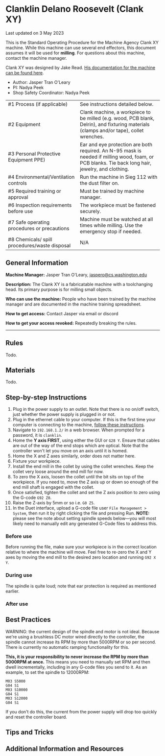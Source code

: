 # Clanklin Delano Roosevelt (Clank XY)

Last updated on 3 May 2023

This is the Standard Operating Procedure for the Machine Agency Clank XY machine. While this machine can use several end effectors, this document assumes it will be used for **milling**. For questions about this machine, contact the machine
manager.

Clank XY was designed by Jake Read. [His documentation for the machine can be found here](https://clank.tools/).

- Author: Jasper Tran O'Leary
- PI: Nadya Peek
- Shop Safety Coordinator: Nadya Peek

|                                               |                                                                                   |
| --------------------------------------------- | --------------------------------------------------------------------------------- |
| #1 Process (if applicable)                    | See instructions detailed below.                                                  |
| #2 Equipment                                  | Clank machine, a workpiece to be milled (e.g. wood, PCB blank, Delrin), and fixturing materials (clamps and/or tape), collet wrenches. |
| #3 Personal Protective Equipment PPE)         | Ear and eye protection are both required. An N-95 mask is needed if milling wood, foam, or PCB blanks. Tie back long hair, jewelry, and clothing.   |
| #4 Environmental/Ventilation controls         | Run the machine in Sieg 112 with the dust filter on.                              |
| #5 Required training or approval              | Must be trained by machine manager.                                               |
| #6 Inspection requirements before use         | The workpiece must be fastened securely.                                                         |
| #7 Safe operating procedures or precautions   | Machine must be watched at all times while milling. Use the emergency stop if needed.                                       |
| #8 Chemicals/ spill procedures/waste disposal | N/A                                         |

## General Information

**Machine Manager:** Jasper Tran O'Leary, jaspero@cs.washington.edu

**Description:** The Clank XY is a fabricatable machine with a toolchanging head. Its primary purpose is for milling small objects.

**Who can use the machine:** People who have been trained by the machine manager
and are documented in the machine training spreadsheet.

**How to get access:** Contact Jasper via email or discord

**How to get your access revoked:** Repeatedly breaking the rules.

---

## Rules

Todo.

## Materials

Todo.

## Step-by-step Instructions

1. Plug in the power supply to an outlet. Note that there is no on/off switch, just whether the power supply is plugged in or not.
2. Plug in the ethernet cable to your computer. If this is the first time your computer is connecting to the machine, [follow these instructions](https://jubilee3d.com/index.php?title=Connecting_to_Jubilee).
3. Navigate to `192.168.1.2/` in a web browser. When prompted for a password, it is `clanklin`.
4. Home the **Y axis FIRST**, using either the GUI or `G28 Y`. Ensure that cables are out of the way of the end stops which are optical. Note that the controller won't let you move on an axis until it is homed.
5. Home the X and Z axes similarly, order does not matter here.
6. Fixture your workpiece.
7. Install the end mill in the collet by using the collet wrenches. Keep the collet very loose around the end mill for now.
8. To zero the X axis, loosen the collet until the bit sits on top of the workpiece. If you need to, move the Z axis up or down so enough of the end mill shaft is engaged with the collet.
9. Once satisfied, tighten the collet and set the Z axis position to zero using the G-code `G92 Z0`.
10. Raise the Z-axis by 5mm or so i.e. `G0 Z5`.
11. In the Duet interface, upload a G-code file user `File Management > System`, then run it by right clicking the file and pressing Run. **NOTE:** please see the note about setting spindle speeds below—you will most likely need to manually edit any generated G-Code files to address this. 

### Before use

Before running the file, make sure your workpiece is in the correct location relative to where the machine will move. Feel free to re-zero the X and Y axes  by moving the end mill to the desired zero location and running `G92 X Y`.

### During use

The spindle is quite loud; note that ear protection is required as mentioned earlier.

### After use

## Best Practices

 WARNING: the current design of the spindle and motor is not ideal. Because we're using a brushless DC motor wired directly to the controller, the spindle cannot increase its RPM by more than 5000RPM or so per second. There is currently no automatic ramping functionality for this. 
 
 **This, it is your responsibility to never increase the RPM by more than 5000RPM at once.** This means you need to manually set RPM and then dwell incrementally, including in any G-code files you send to it. As an example, to set the spindle to 12000RPM:
 
```
M03 S5000
G04 S1
M03 S10000
G04 S1
M03 S12000
G04 S1
```

If you don't do this, the current from the power supply will drop too quickly and reset the controller board.

## Tips and Tricks

## Additional Information and Resources
